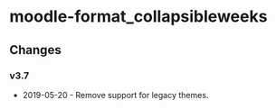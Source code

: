 moodle-format_collapsibleweeks
============================

Changes
-------

### v3.7

* 2019-05-20 - Remove support for legacy themes.